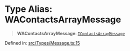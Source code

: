 # Type Alias: WAContactsArrayMessage

> **WAContactsArrayMessage**: [`IContactsArrayMessage`](../namespaces/proto/namespaces/Message/interfaces/IContactsArrayMessage.md)

Defined in: [src/Types/Message.ts:15](https://github.com/Fokusdotid/Baileys/blob/c2e37a764497a58082d1525ba2f083f341e3eefa/src/Types/Message.ts#L15)

